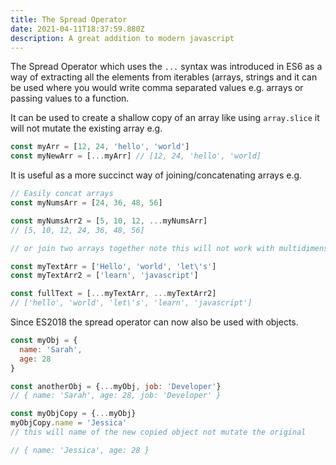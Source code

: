 ```yaml
---
title: The Spread Operator
date: 2021-04-11T18:37:59.880Z
description: A great addition to modern javascript
---
```

The Spread Operator which uses the `...` syntax was introduced in ES6 as a way of extracting all the elements from iterables (arrays, strings and it can be used where you would write comma separated values e.g. arrays or passing values to a function.

It can be used to create a shallow copy of an array like using `array.slice` it will not mutate the existing array e.g.

```javascript
const myArr = [12, 24, 'hello', 'world']
const myNewArr = [...myArr] // [12, 24, 'hello', 'world]
```

It is useful as a more succinct way of joining/concatenating arrays e.g.

```javascript
// Easily concat arrays
const myNumsArr = [24, 36, 48, 56]

const myNumsArr2 = [5, 10, 12, ...myNumsArr]
// [5, 10, 12, 24, 36, 48, 56]

// or join two arrays together note this will not work with multidimensonial arrays

const myTextArr = ['Hello', 'world', 'let\'s']
const myTextArr2 = ['learn', 'javascript']

const fullText = [...myTextArr, ...myTextArr2]
// ['hello', 'world', 'let\'s', 'learn', 'javascript']

```

Since ES2018 the spread operator can now also be used with objects. 

```javascript
const myObj = {
  name: 'Sarah',
  age: 28
}

const anotherObj = {...myObj, job: 'Developer'}
// { name: 'Sarah', age: 28, job: 'Developer' }

const myObjCopy = {...myObj} 
myObjCopy.name = 'Jessica' 
// this will name of the new copied object not mutate the original

// { name: 'Jessica', age: 28 }

```
